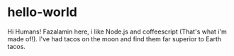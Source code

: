 # hello-world
Hi Humans!
Fazalamin here, i like Node.js and coffeescript (That's what i'm made of!).
I've had tacos on the moon and find them far superior to Earth tacos.
